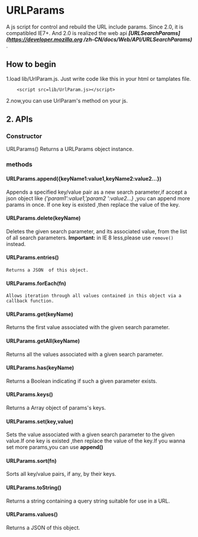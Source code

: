 # URLParams

A js script for control and rebuild the URL include params.
Since 2.0, it is compatibled IE7+. And 2.0 is realized the web api ***[URLSearchParams](https://developer.mozilla.org
/zh-CN/docs/Web/API/URLSearchParams)*** . 

## How to begin

1.load lib/UrlParam.js. Just write code like this in your html or tamplates file.
~~~
    <script src=lib/UrlParam.js></script>
~~~      
2.now,you can use  UrlParam's method on your js.
 
## 2. APIs

### Constructor
URLParams()
Returns a URLParams object instance.
	
### methods

#### URLParams.append({keyName1:value1,keyName2:value2...})
Appends a specified key/value pair as a new search parameter,if accept a json object like *{'param1':value1,'param2
':value2...}* ,you can append more params in once. If one key is existed ,then replace the value of the key.
#### URLParams.delete(keyName)
Deletes the given search parameter, and its associated value, from the list of all search parameters. **Important:** in IE 8 less,please use `remove()` instead.
#### URLParams.entries()
	Returns a JSON  of this object.
#### URLParams.forEach(fn)
	Allows iteration through all values contained in this object via a callback function.
#### URLParams.get(keyName)
Returns the first value associated with the given search parameter.
#### URLParams.getAll(keyName)
Returns all the values associated with a given search parameter.
#### URLParams.has(keyName)
Returns a Boolean indicating if such a given parameter exists.
#### URLParams.keys()
Returns a Array object of params's keys.
#### URLParams.set(key,value)
Sets the value associated with a given search parameter to the given value.If one key is existed ,then replace the
  value of the key.If you wanna set more params,you can use **append()**
#### URLParams.sort(fn)
Sorts all key/value pairs, if any, by their keys.
#### URLParams.toString()
Returns a string containing a query string suitable for use in a URL.
#### URLParams.values()
Returns a JSON  of this object.
